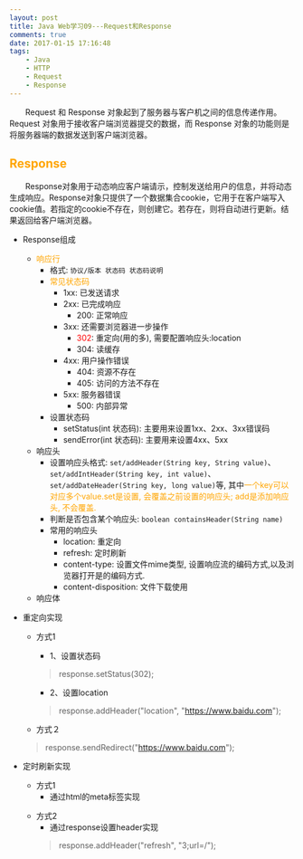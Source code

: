 ```yaml
---
layout: post
title: Java Web学习09---Request和Response
comments: true
date: 2017-01-15 17:16:48
tags:
	- Java
	- HTTP
	- Request
	- Response
---
```

&emsp;&emsp;Request 和 Response 对象起到了服务器与客户机之间的信息传递作用。Request 对象用于接收客户端浏览器提交的数据，而 Response 对象的功能则是将服务器端的数据发送到客户端浏览器。
  
<!--more-->
  
  
## <font color=orange> Response </font>
&emsp;&emsp;Response对象用于动态响应客户端请示，控制发送给用户的信息，并将动态生成响应。Response对象只提供了一个数据集合cookie，它用于在客户端写入cookie值。若指定的cookie不存在，则创建它。若存在，则将自动进行更新。结果返回给客户端浏览器。

* Response组成
	* <font color=orange>响应行</font>
		* 格式: `协议/版本 状态码 状态码说明`
		* <font color=orange>常见状态码</font>
			* 1xx: 已发送请求
			* 2xx: 已完成响应
				* 200: 正常响应
			* 3xx: 还需要浏览器进一步操作
				* <font color=red>302</font>: 重定向(用的多), 需要配置响应头:location
				* 304: 读缓存 
			* 4xx: 用户操作错误
				* 404: 资源不存在
				* 405: 访问的方法不存在
			* 5xx: 服务器错误
				* 500: 内部异常
		* 设置状态码
			* setStatus(int 状态码): 主要用来设置1xx、2xx、3xx错误码
			* sendError(int 状态码): 主要用来设置4xx、5xx
	* 响应头
		* 设置响应头格式: `set/addHeader(String key, String value)`、`set/addIntHeader(String key, int value)`、`set/addDateHeader(String key, long value)`等, 其中<font color=orange>一个key可以对应多个value.set是设置, 会覆盖之前设置的响应头; add是添加响应头, 不会覆盖.</font>
		* 判断是否包含某个响应头: `boolean	containsHeader(String name)`
		* 常用的响应头
			* location: 重定向
			* refresh: 定时刷新
			* content-type: 设置文件mime类型, 设置响应流的编码方式,以及浏览器打开是的编码方式.
			* content-disposition: 文件下载使用 
	* 响应体
* 重定向实现
	* 方式1
		* 1、设置状态码
	
		>	response.setStatus(302);
	
		* 2、设置location
	
		>	response.addHeader("location", "https://www.baidu.com");
			
	* 方式２
	
	>	response.sendRedirect("https://www.baidu.com");
* 定时刷新实现
	* 方式1
		* 通过html的meta标签实现
		>    <meta http-equiv="refresh" content="3;url=/">
	* 方式2
		* 通过response设置header实现
		>    response.addHeader("refresh", "3;url=/");